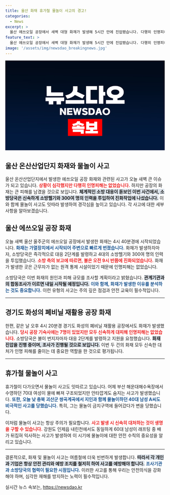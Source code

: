 ```yaml
---
title: 울산 화재 휴가철 물놀이 사고의 경고!
categories:
  - News
excerpt: >
  울산 에쓰오일 공장에서 새벽 대형 화재가 발생해 5시간 만에 진압됐습니다. 다행히 인명피해는 없었지만, 여름휴가철 물놀이 사고도 속출해 시민들의 경각심이 요구됩니다.
feature_text: >
  울산 에쓰오일 공장에서 새벽 대형 화재가 발생해 5시간 만에 진압됐습니다. 다행히 인명피해는 없었지만, 여름휴가철 물놀이 사고도 속출해 시민들의 경각심이 요구됩니다.
image: '/assets/img/newsdao_breakingnews.jpg'
---
```


<p><img src="/assets/img/newsdao_breakingnews.jpg" alt="firstkoreanews 속보" /></p>

<h2 data-ke-size="size26">울산 온산산업단지 화재와 물놀이 사고</h2>

<p data-ke-size="size16">울산 온산산업단지에서 발생한 에쓰오일 공장 화재와 관련된 사고가 오늘 새벽 큰 이슈가 되고 있습니다. <b><span style="color: #ee2323;">상황이 심각했지만 다행히 인명피해는 없었습니다.</span></b> 하지만 공장의 화재는 큰 피해를 남겼을 것으로 보입니다. <b><span style="background-color: #21538527;">체계적인 소방 대응이 돋보인 이번 사건에서, 소방당국은 신속하게 소방헬기와 300여 명의 인력을 투입하여 진화작업에 나섰습니다.</span></b> 이와 함께 물놀이 사고도 잇따라 발생하여 경각심을 높이고 있습니다. 각 사고에 대한 세부 사항을 알아보겠습니다.</p>

<h2 data-ke-size="size26">울산 에쓰오일 공장 화재</h2>

<p data-ke-size="size16">오늘 새벽 울산 울주군의 에쓰오일 공장에서 발생한 화재는 4시 40분경에 시작되었습니다. <b><span style="color: #1a5490;">화재는 가열장치에서 시작되어 주변으로 빠르게 번졌습니다.</span></b> 화재가 발생하자마자, 소방당국은 즉각적으로 대응 2단계를 발령하고 4대의 소방헬기와 300여 명의 인력을 투입했습니다. <b><span style="color: #ee2323;">소방 측의 보고에 따르면, 불은 오전 9시 반쯤에 진화되었습니다.</span></b> 화재가 발생한 곳은 근무자가 없는 원격 통제 시설이었기 때문에 인명피해는 없었습니다.</p>

<p data-ke-size="size16">소방당국은 이번 화재의 원인과 피해 규모를 조사할 계획이라고 밝혔습니다. <b><span style="background-color: #21538527;">관계기관과의 합동조사가 이르면 내일 시작될 예정입니다.</span></b> <b><span style="color: #1a5490;">이와 함께, 화재가 발생한 이유를 분석하는 것도 중요합니다.</span></b> 이런 유형의 사고는 주의 깊은 점검과 안전 교육이 필수적입니다.</p>

<hr>

<h2 data-ke-size="size26">경기도 화성의 폐비닐 재활용 공장 화재</h2>

<p data-ke-size="size16">한편, 같은 날 오후 4시 20분경 경기도 화성의 폐비닐 재활용 공장에서도 화재가 발생했습니다. <b><span style="color: #ee2323;">당시 공장 기숙사에는 7명이 있었지만 모두 신속하게 대피해 인명피해는 없었습니다.</span></b> 소방당국은 불이 번지자마자 대응 2단계를 발령하고 지원을 요청했습니다. <b><span style="background-color: #21538527;">화재 진압을 진행 중이며, 조사가 진행될 것으로 보입니다.</span></b> 이번 두 건의 화재 모두 신속한 대처가 인명 피해를 줄이는 데 중요한 역할을 한 것으로 평가됩니다.</p>

<hr>

<h2 data-ke-size="size26">휴가철 물놀이 사고</h2>

<p data-ke-size="size16">휴가철이 다가오면서 물놀이 사고도 잇따르고 있습니다. 어제 부산 해운대해수욕장에서 수영하던 70대 여성이 물에 빠져 구조되었지만 안타깝게도 숨지는 사고가 발생했습니다. <b><span style="color: #1a5490;">또한, 오늘 낮 충북 괴산군 쌍곡계곡에서 지인과 함께 물놀이하던 40대 남성 A씨도 비극적인 사고를 당했습니다.</span></b> 특히, 그는 물놀이 금지구역에 들어갔다가 변을 당했습니다.</p>

<p data-ke-size="size16">이처럼 물놀이 사고는 항상 주의가 필요합니다. <b><span style="color: #ee2323;">사고 발생 시 신속히 대처하는 것이 생명을 구할 수 있습니다.</span></b> 강원도 인제읍 내린천에서도 동일하게 60대 남성이 래프팅 중 배가 뒤집혀 익사하는 사고가 발생하여 이 시기에 물놀이에 대한 안전 수칙의 중요성을 알리고 있습니다.</p>

<hr>

<p data-ke-size="size16">결론적으로, 화재 및 물놀이 사고는 여름철에 더욱 빈번하게 발생합니다. <b><span style="background-color: #21538527;">따라서 각 개인과 기업은 항상 안전 관리와 예방 조치를 철저히 하여 사고를 예방해야 합니다.</span></b> <b><span style="color: #1a5490;">조사기관과 소방당국의 협력이 필요한 시점입니다.</span></b> 이러한 사고를 통해 우리는 안전의식을 강화해야 하며, 심각한 재해를 방지하는 노력이 필수적입니다. </p>
실시간 뉴스 속보는, <a href="https://newsdao.kr" rel="dofollow">https://newsdao.kr</a>


